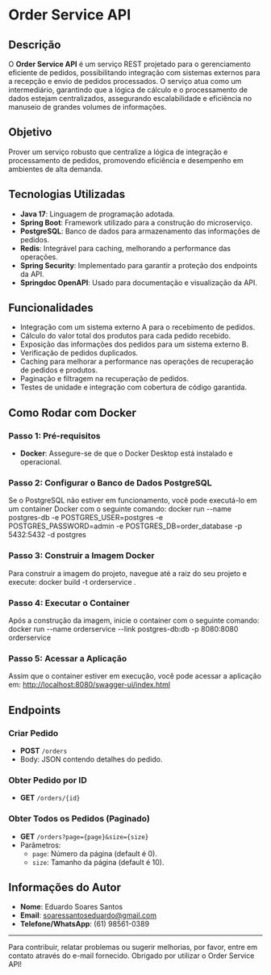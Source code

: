 # Order Service API

## Descrição
O **Order Service API** é um serviço REST projetado para o gerenciamento eficiente de pedidos, possibilitando integração com sistemas externos para a recepção e envio de pedidos processados. O serviço atua como um intermediário, garantindo que a lógica de cálculo e o processamento de dados estejam centralizados, assegurando escalabilidade e eficiência no manuseio de grandes volumes de informações.

## Objetivo
Prover um serviço robusto que centralize a lógica de integração e processamento de pedidos, promovendo eficiência e desempenho em ambientes de alta demanda.

## Tecnologias Utilizadas
- **Java 17**: Linguagem de programação adotada.
- **Spring Boot**: Framework utilizado para a construção do microserviço.
- **PostgreSQL**: Banco de dados para armazenamento das informações de pedidos.
- **Redis**: Integrável para caching, melhorando a performance das operações.
- **Spring Security**: Implementado para garantir a proteção dos endpoints da API.
- **Springdoc OpenAPI**: Usado para documentação e visualização da API.

## Funcionalidades
- Integração com um sistema externo A para o recebimento de pedidos.
- Cálculo do valor total dos produtos para cada pedido recebido.
- Exposição das informações dos pedidos para um sistema externo B.
- Verificação de pedidos duplicados.
- Caching para melhorar a performance nas operações de recuperação de pedidos e produtos.
- Paginação e filtragem na recuperação de pedidos.
- Testes de unidade e integração com cobertura de código garantida.

## Como Rodar com Docker

### Passo 1: Pré-requisitos
- **Docker**: Assegure-se de que o Docker Desktop está instalado e operacional.

### Passo 2: Configurar o Banco de Dados PostgreSQL
Se o PostgreSQL não estiver em funcionamento, você pode executá-lo em um container Docker com o seguinte comando:
docker run --name postgres-db -e POSTGRES_USER=postgres -e POSTGRES_PASSWORD=admin -e POSTGRES_DB=order_database -p 5432:5432 -d postgres

### Passo 3: Construir a Imagem Docker
Para construir a imagem do projeto, navegue até a raiz do seu projeto e execute:
docker build -t orderservice .

### Passo 4: Executar o Container
Após a construção da imagem, inicie o container com o seguinte comando:
docker run --name orderservice --link postgres-db:db -p 8080:8080 orderservice

### Passo 5: Acessar a Aplicação
Assim que o container estiver em execução, você pode acessar a aplicação em: [http://localhost:8080/swagger-ui/index.html](http://localhost:8080/swagger-ui/index.html)

## Endpoints

### Criar Pedido
- **POST** `/orders`
- Body: JSON contendo detalhes do pedido.

### Obter Pedido por ID
- **GET** `/orders/{id}`

### Obter Todos os Pedidos (Paginado)
- **GET** `/orders?page={page}&size={size}`
- Parâmetros:
  - `page`: Número da página (default é 0).
  - `size`: Tamanho da página (default é 10).

## Informações do Autor
- **Nome**: Eduardo Soares Santos
- **Email**: soaressantoseduardo@gmail.com
- **Telefone/WhatsApp**: (61) 98561-0389

---

Para contribuir, relatar problemas ou sugerir melhorias, por favor, entre em contato através do e-mail fornecido. Obrigado por utilizar o Order Service API!
